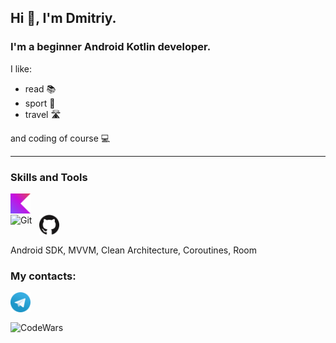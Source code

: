 ## Hi 👋, I'm Dmitriy.
### I'm a beginner Android Kotlin developer.

I like:
- read 📚
- sport 🏃
- travel 🛣️

and coding of course 💻

---
### Skills and Tools

<img align="left" alt="Kotlin" width="32px" src="https://raw.githubusercontent.com/github/explore/4479d2a2c854198cb00160f8593519c14dc3b905/topics/kotlin/kotlin.png" />

<br />
<br />

<img align="left" alt="Git" width="46px" src="https://user-images.githubusercontent.com/96663113/200529653-77a90a34-60d8-46dc-a1b5-778f0558c3de.png" />

<img align="left" alt="GitHub" width="32px" src="https://raw.githubusercontent.com/github/explore/78df643247d429f6cc873026c0622819ad797942/topics/github/github.png" />

<br />
<br />

Android SDK, MVVM, Clean Architecture, Coroutines, Room 

### My contacts:

[<img align="left" alt="Telegram" width="32px" src="https://raw.githubusercontent.com/github/explore/80688e429a7d4ef2fca1e82350fe8e3517d3494d/topics/telegram/telegram.png" />](https://t.me/DAShevy)

<br />
<br />

[<img align="left" alt="CodeWars" width="300px" src="https://www.codewars.com/users/Shevy-D/badges/large" />](https://www.codewars.com/users/Shevy-D)

<!-- Here are some ideas to get you started:

- 🔭 I’m currently working on ...
- 🌱 I’m currently learning android development (Kotlin).
- 👯 I’m looking to collaborate on ...
- 🤔 I’m looking for help with ...
- 💬 Ask me about ...
- 📫 How to reach me: ...
- 😄 Pronouns: ...
- ⚡ Fun fact: ...
-->

